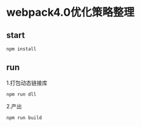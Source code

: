 # webpack4.0优化策略整理

## start

```
npm install
```

## run

1.打包动态链接库
```
npm run dll
```

2.产出
```
npm run build
```
